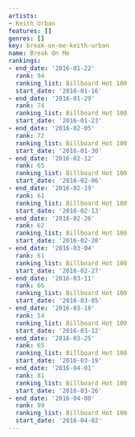 ```yaml
---
artists:
- Keith Urban
features: []
genres: []
key: break-on-me-keith-urban
name: Break On Me
rankings:
- end_date: '2016-01-22'
  rank: 94
  ranking_list: Billboard Hot 100
  start_date: '2016-01-16'
- end_date: '2016-01-29'
  rank: 74
  ranking_list: Billboard Hot 100
  start_date: '2016-01-23'
- end_date: '2016-02-05'
  rank: 72
  ranking_list: Billboard Hot 100
  start_date: '2016-01-30'
- end_date: '2016-02-12'
  rank: 65
  ranking_list: Billboard Hot 100
  start_date: '2016-02-06'
- end_date: '2016-02-19'
  rank: 61
  ranking_list: Billboard Hot 100
  start_date: '2016-02-13'
- end_date: '2016-02-26'
  rank: 62
  ranking_list: Billboard Hot 100
  start_date: '2016-02-20'
- end_date: '2016-03-04'
  rank: 61
  ranking_list: Billboard Hot 100
  start_date: '2016-02-27'
- end_date: '2016-03-11'
  rank: 66
  ranking_list: Billboard Hot 100
  start_date: '2016-03-05'
- end_date: '2016-03-18'
  rank: 54
  ranking_list: Billboard Hot 100
  start_date: '2016-03-12'
- end_date: '2016-03-25'
  rank: 65
  ranking_list: Billboard Hot 100
  start_date: '2016-03-19'
- end_date: '2016-04-01'
  rank: 81
  ranking_list: Billboard Hot 100
  start_date: '2016-03-26'
- end_date: '2016-04-08'
  rank: 99
  ranking_list: Billboard Hot 100
  start_date: '2016-04-02'
---
```


